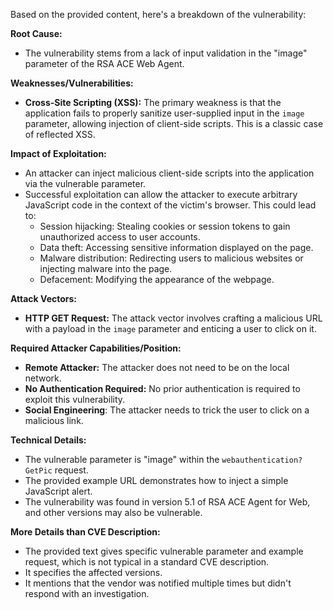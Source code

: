 Based on the provided content, here's a breakdown of the vulnerability:

**Root Cause:**

*   The vulnerability stems from a lack of input validation in the "image" parameter of the RSA ACE Web Agent.

**Weaknesses/Vulnerabilities:**

*   **Cross-Site Scripting (XSS):** The primary weakness is that the application fails to properly sanitize user-supplied input in the `image` parameter, allowing injection of client-side scripts. This is a classic case of reflected XSS.

**Impact of Exploitation:**

*   An attacker can inject malicious client-side scripts into the application via the vulnerable parameter.
*   Successful exploitation can allow the attacker to execute arbitrary JavaScript code in the context of the victim's browser. This could lead to:
    *   Session hijacking: Stealing cookies or session tokens to gain unauthorized access to user accounts.
    *   Data theft: Accessing sensitive information displayed on the page.
    *   Malware distribution: Redirecting users to malicious websites or injecting malware into the page.
    *   Defacement: Modifying the appearance of the webpage.

**Attack Vectors:**

*   **HTTP GET Request:** The attack vector involves crafting a malicious URL with a payload in the `image` parameter and enticing a user to click on it.

**Required Attacker Capabilities/Position:**

*   **Remote Attacker:** The attacker does not need to be on the local network.
*   **No Authentication Required:** No prior authentication is required to exploit this vulnerability.
*   **Social Engineering**: The attacker needs to trick the user to click on a malicious link.

**Technical Details:**

*   The vulnerable parameter is "image" within the `webauthentication?GetPic` request.
*   The provided example URL demonstrates how to inject a simple JavaScript alert.
*   The vulnerability was found in version 5.1 of RSA ACE Agent for Web, and other versions may also be vulnerable.

**More Details than CVE Description:**

*   The provided text gives specific vulnerable parameter and example request, which is not typical in a standard CVE description.
*   It specifies the affected versions.
*   It mentions that the vendor was notified multiple times but didn't respond with an investigation.
